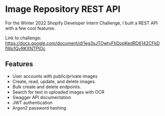 # Image Repository REST API

For the Winter 2022 Shopify Developer Intern Challenge, I built a REST API with a few cool features.

Link to challenge: https://docs.google.com/document/d/1eg3sJTOwtyFhDopKedRD6142CFkDfWp1QvRKXNTPIOc

## Features
- User accounts with public/private images
- Create, read, update, and delete images.
- Bulk create and delete endpoints.
- Search for text in uploaded images with OCR 
- Swagger API documentation
- JWT authentication
- Argon2 password hashing


